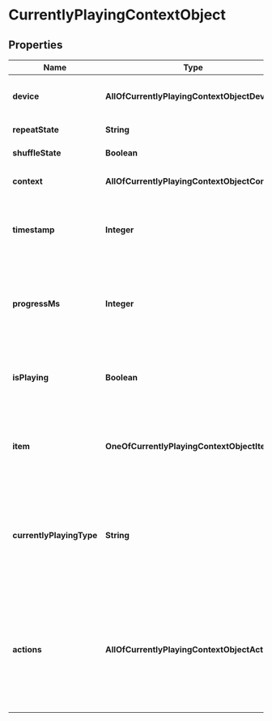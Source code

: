 # CurrentlyPlayingContextObject

## Properties
Name | Type | Description | Notes
------------ | ------------- | ------------- | -------------
**device** | **AllOfCurrentlyPlayingContextObjectDevice** | The device that is currently active.  |  [optional]
**repeatState** | **String** | off, track, context |  [optional]
**shuffleState** | **Boolean** | If shuffle is on or off. |  [optional]
**context** | **AllOfCurrentlyPlayingContextObjectContext** | A Context Object. Can be &#x60;null&#x60;. |  [optional]
**timestamp** | **Integer** | Unix Millisecond Timestamp when data was fetched. |  [optional]
**progressMs** | **Integer** | Progress into the currently playing track or episode. Can be &#x60;null&#x60;. |  [optional]
**isPlaying** | **Boolean** | If something is currently playing, return &#x60;true&#x60;. |  [optional]
**item** | **OneOfCurrentlyPlayingContextObjectItem** | The currently playing track or episode. Can be &#x60;null&#x60;. |  [optional]
**currentlyPlayingType** | **String** | The object type of the currently playing item. Can be one of &#x60;track&#x60;, &#x60;episode&#x60;, &#x60;ad&#x60; or &#x60;unknown&#x60;.  |  [optional]
**actions** | **AllOfCurrentlyPlayingContextObjectActions** | Allows to update the user interface based on which playback actions are available within the current context.  |  [optional]
